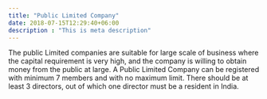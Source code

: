 ```yaml
---
title: "Public Limited Company"
date: 2018-07-15T12:29:40+06:00
description : "This is meta description"
---
```

The public Limited companies are suitable for large scale of business where the capital requirement is very high, and the company is willing to obtain money from the public at large. A Public Limited Company can be registered with minimum 7 members and with no maximum limit. There should be at least 3 directors, out of which one director must be a resident in India. 